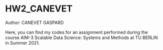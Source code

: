 # HW2_CANEVET
Author: CANEVET GASPARD  

Here, you can find my codes for an assignment performed during the course AIM-3 Scalable Data Science: Systems and Methods at TU BERLIN in Summer 2021.

